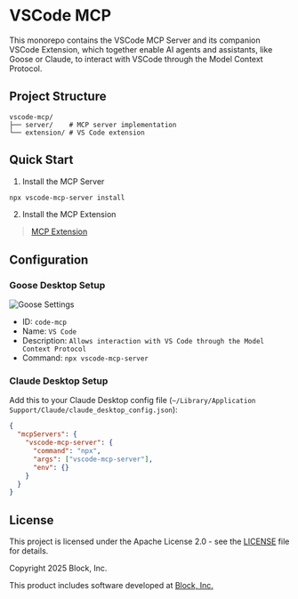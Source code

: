 # VSCode MCP

This monorepo contains the VSCode MCP Server and its companion VSCode Extension, which together enable AI agents and assistants, like Goose or Claude, to interact with VSCode through the Model Context Protocol.

## Project Structure

```
vscode-mcp/
├── server/    # MCP server implementation
└── extension/ # VS Code extension
```

## Quick Start

1. Install the MCP Server

```bash
npx vscode-mcp-server install
```

2. Install the MCP Extension

> [MCP Extension](https://marketplace.visualstudio.com/items?itemName=gertig.mcp-extension)

## Configuration

### Goose Desktop Setup

![Goose Settings](assets/GooseSettings.png)

- ID: `code-mcp`
- Name: `VS Code`
- Description: `Allows interaction with VS Code through the Model Context Protocol`
- Command: `npx vscode-mcp-server`

### Claude Desktop Setup

Add this to your Claude Desktop config file (`~/Library/Application Support/Claude/claude_desktop_config.json`):

```json
{
  "mcpServers": {
    "vscode-mcp-server": {
      "command": "npx",
      "args": ["vscode-mcp-server"],
      "env": {}
    }
  }
}
```

## License

This project is licensed under the Apache License 2.0 - see the [LICENSE](LICENSE) file for details.

Copyright 2025 Block, Inc.

This product includes software developed at [Block, Inc.](https://block.xyz/)
